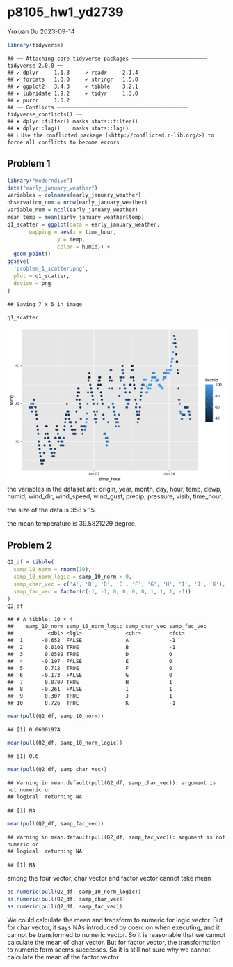 p8105_hw1_yd2739
================
Yuxuan Du
2023-09-14

``` r
library(tidyverse)
```

    ## ── Attaching core tidyverse packages ──────────────────────── tidyverse 2.0.0 ──
    ## ✔ dplyr     1.1.3     ✔ readr     2.1.4
    ## ✔ forcats   1.0.0     ✔ stringr   1.5.0
    ## ✔ ggplot2   3.4.3     ✔ tibble    3.2.1
    ## ✔ lubridate 1.9.2     ✔ tidyr     1.3.0
    ## ✔ purrr     1.0.2     
    ## ── Conflicts ────────────────────────────────────────── tidyverse_conflicts() ──
    ## ✖ dplyr::filter() masks stats::filter()
    ## ✖ dplyr::lag()    masks stats::lag()
    ## ℹ Use the conflicted package (<http://conflicted.r-lib.org/>) to force all conflicts to become errors

## Problem 1

``` r
library("moderndive")
data("early_january_weather")
variables = colnames(early_january_weather)
observation_num = nrow(early_january_weather)
variable_num = ncol(early_january_weather)
mean_temp = mean(early_january_weather$temp)
q1_scatter = ggplot(data = early_january_weather, 
       mapping = aes(x = time_hour, 
                y = temp, 
                color = humid)) + 
  geom_point()
ggsave(
  'problem_1_scatter.png',
  plot = q1_scatter,
  device = png
)
```

    ## Saving 7 x 5 in image

``` r
q1_scatter
```

![](p8105_hw1_yd2739_files/figure-gfm/unnamed-chunk-2-1.png)<!-- --> the
variables in the dataset are: origin, year, month, day, hour, temp,
dewp, humid, wind_dir, wind_speed, wind_gust, precip, pressure, visib,
time_hour.

the size of the data is 358 x 15.

the mean temperature is 39.5821229 degree.

## Problem 2

``` r
Q2_df = tibble(
  samp_10_norm = rnorm(10),
  samp_10_norm_logic = samp_10_norm > 0,
  samp_char_vec = c('A', 'B', 'D', 'E', 'F', 'G', 'H', 'I', 'J', 'K'),
  samp_fac_vec = factor(c(-1, -1, 0, 0, 0, 0, 1, 1, 1, -1))
)
Q2_df
```

    ## # A tibble: 10 × 4
    ##    samp_10_norm samp_10_norm_logic samp_char_vec samp_fac_vec
    ##           <dbl> <lgl>              <chr>         <fct>       
    ##  1      -0.652  FALSE              A             -1          
    ##  2       0.0102 TRUE               B             -1          
    ##  3       0.0589 TRUE               D             0           
    ##  4      -0.197  FALSE              E             0           
    ##  5       0.712  TRUE               F             0           
    ##  6      -0.173  FALSE              G             0           
    ##  7       0.0707 TRUE               H             1           
    ##  8      -0.261  FALSE              I             1           
    ##  9       0.307  TRUE               J             1           
    ## 10       0.726  TRUE               K             -1

``` r
mean(pull(Q2_df, samp_10_norm))
```

    ## [1] 0.06001974

``` r
mean(pull(Q2_df, samp_10_norm_logic))
```

    ## [1] 0.6

``` r
mean(pull(Q2_df, samp_char_vec))
```

    ## Warning in mean.default(pull(Q2_df, samp_char_vec)): argument is not numeric or
    ## logical: returning NA

    ## [1] NA

``` r
mean(pull(Q2_df, samp_fac_vec))
```

    ## Warning in mean.default(pull(Q2_df, samp_fac_vec)): argument is not numeric or
    ## logical: returning NA

    ## [1] NA

among the four vector, char vector and factor vector cannot take mean

``` r
as.numeric(pull(Q2_df, samp_10_norm_logic))
as.numeric(pull(Q2_df, samp_char_vec))
as.numeric(pull(Q2_df, samp_fac_vec))
```

We could calculate the mean and transform to numeric for logic vector.
But for char vector, it says NAs introduced by coercion when executing,
and it cannot be transformed to numeric vector. So it is reasonable that
we cannot calculate the mean of char vector. But for factor vector, the
transformation to numeric form seems successes. So it is still not sure
why we cannot calculate the mean of the factor vector
